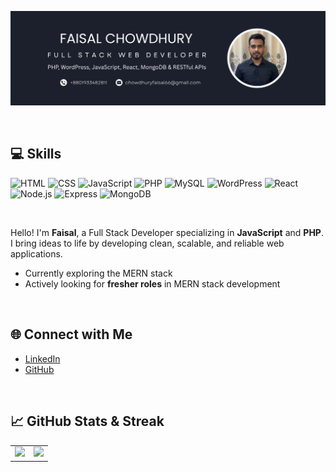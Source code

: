 ![banner](https://github.com/faisalchowdhury/faisalchowdhury/blob/main/Profile%20banner.png)

<br/>

## 💻 Skills

![HTML](https://img.shields.io/badge/HTML-E34F26?style=for-the-badge&logo=html&logoColor=white)
![CSS](https://img.shields.io/badge/CSS-1572B6?style=for-the-badge&logo=css&logoColor=white)
![JavaScript](https://img.shields.io/badge/JavaScript-F7DF1E?style=for-the-badge&logo=javascript&logoColor=black)
![PHP](https://img.shields.io/badge/PHP-777BB4?style=for-the-badge&logo=php&logoColor=white)
![MySQL](https://img.shields.io/badge/MySQL-4479A1?style=for-the-badge&logo=mysql&logoColor=white)
![WordPress](https://img.shields.io/badge/WordPress-21759B?style=for-the-badge&logo=wordpress&logoColor=white)
![React](https://img.shields.io/badge/React-20232A?style=for-the-badge&logo=react&logoColor=61DAFB)
![Node.js](https://img.shields.io/badge/Node.js-339933?style=for-the-badge&logo=nodedotjs&logoColor=white)
![Express](https://img.shields.io/badge/Express.js-000000?style=for-the-badge&logo=express&logoColor=white)
![MongoDB](https://img.shields.io/badge/MongoDB-47A248?style=for-the-badge&logo=mongodb&logoColor=white)

<br/>

Hello! I'm **Faisal**, a Full Stack Developer specializing in **JavaScript** and **PHP**. I bring ideas to life by developing clean, scalable, and reliable web applications.

-  Currently exploring the MERN stack
-  Actively looking for **fresher roles** in MERN stack development

<br/>

## 🌐 Connect with Me

- [LinkedIn](https://www.linkedin.com/in/faisal-chowdhury-730a051a6/)
- [GitHub](https://github.com/faisalchowdhury)

<br/>

## 📈 GitHub Stats & Streak

<table>
  <tr>
    <td align="center" width="50%">
      <img src="https://github-readme-streak-stats.herokuapp.com/?user=faisalchowdhury&theme=dark&hide_border=true" height="200" />
    </td>
    <td align="center" width="50%">
      <img src="https://github-readme-stats.vercel.app/api?username=faisalchowdhury&show_icons=true&theme=dark" height="200" />
    </td>
  </tr>
</table>
